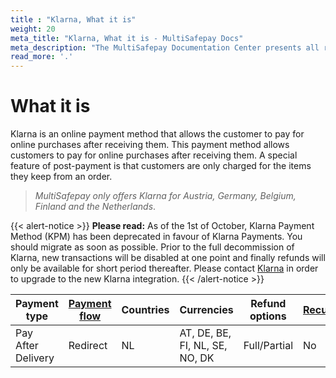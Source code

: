 ```yaml
---
title : "Klarna, What it is"
weight: 20
meta_title: "Klarna, What it is - MultiSafepay Docs"
meta_description: "The MultiSafepay Documentation Center presents all relevant information about our Plugins and API. You can also find support pages for payment methods, tools and general questions as well as the contact details of our Support and Integration Teams."
read_more: '.'
---
```

# What it is
Klarna is an online payment method that allows the customer to pay for online purchases after receiving them. This payment method allows customers to pay for online purchases after receiving them. A special feature of post-payment is that customers are only charged for the items they keep from an order. 

>_MultiSafepay only offers Klarna for Austria, Germany, Belgium, Finland and the Netherlands_.

{{< alert-notice >}} __Please read:__ As of the 1st of October, Klarna Payment Method (KPM) has been deprecated in favour of Klarna Payments. You should migrate as soon as possible. Prior to the full decommission of Klarna, new transactions will be disabled at one point and finally refunds will only be available for short period thereafter. Please contact [Klarna](https://www.klarna.com/nl/zakelijk/webwinkelsupport) in order to upgrade to the new Klarna integration.  {{< /alert-notice >}} 

| Payment type   | [Payment flow](https://docs.multisafepay.com/faq/api/difference-between-direct-and-redirect)      | Countries | Currencies | Refund options  | [Recurring](https://docs.multisafepay.com/tools/recurring-payments)   | [Chargebacks](https://docs.multisafepay.com/faq/chargebacks)   |
|----------------|-------------------|-----------|------------|------------------|------------|---------------|
|Pay After Delivery|Redirect|NL|AT, DE, BE, FI, NL, SE, NO, DK|Full/Partial|No|No|